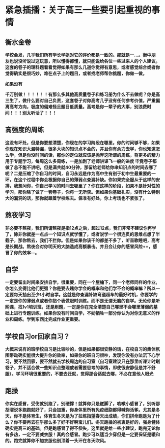 # 紧急插播：关于高三一些要引起重视的事情

## **衡水金卷**

**学校会发，几乎我们所有学长学姐对它的评价都是一致的。那就是一...。衡中朋友也说没听说过这玩意，所以懂得都懂，就只能说给各位一些过来人的个人建议。这套的卷子的理科题看看觉得如果有那么几道你觉得有意思，或者感觉综合或者你觉得确实是很巧妙，难在点子上的题目，或者找老师帮你挑题，你做一做，**

**如果没有**

**千万别做！！！！！！有那么多其他高质量卷子和练习册为什么不去做呢？你是高三生了，做什么要对自己负责，这套卷子对你高考几乎没有任何参考价值，严重偏离高考方向，极度的偏难怪且题目低质量。高考是你一辈子的大事，别浪费时间！！！别太听话了！！！**

## **高强度的周练**

**这没有坏处，但是你要想清楚，你现在的学习阶段在哪里，你的时间够不够，如果你现在知识大漏特漏，很多大块的知识点不会的，并且你有余力去学，你也知道怎么学，但是你没时间的话，那你的定位就应该是抛弃这所谓的周练，将更多的精力用于专题学习，每周这么多周练，一是加剧了老师讲课飞一般的进度 毕竟卷子都做了总不能不讲吧，但是满共就40分钟，那留给老师给你串知识点的时间去哪了呢？二是压缩了你自习的时间，自习永远是作为高中生有别于初中生最重要的一环，在这个过程中你会根据你自己的薄弱点查漏补缺。你如果完全服从于这样的安排，我想问你，你自己学习的时间去哪里了？你在这样的阶段，如果不是针对性的学习，那你除了做了一套卷子，你将一无所获。但如果你基础扎实，没有什么特别大的漏洞的话，那你就跟着学校练去。保准有好处，你上考场也不紧张了。**

## **熬夜学习**

**非必要不熬夜，我们所谓熬夜是指12点之后，超过12点，我们非常不建议你再学了，除非你就差一点点一个知识点就学懂了，或者说学一个很连贯的思维点想了半截子，那你熬去，我们不拦你。但是如果你该干的都差不多了，听首歌睡吧，高考是长期战。熬夜会对你明天的大脑造成高额暴击。并且会让你的感冒风险++，感冒了你的效率--。**

## **自学**

**一定要留出时间来安排自学，很重要，同在一个屋檐下，同一个老师同样的作业，你怎么变得比他们更强？你是要去赌你学会的概率和他们学不会的概率嘛？所以一定要每天抽出至少1小时自学。这就是你查漏补缺弯道超车的最好时机，你要学的一定是你的薄弱点或者你掐个表做限时训练。而不是无谓无脑的自学。无论你是听网课，找1v1培训班，还是刷题，一定是你在完全清楚自己哪里不会哪里薄弱的基础上进行专题训练。如果你没有时间自学，不妨牺牲一部分你认为对你无意义的作业和周练。学到东西比完成作业更重要。**

## **学校自习or回家自习？**

**大概来说有的班学校自习是比较吵的，但是如果都很安静的话，在校自习的集体氛围带动确实能很大提升你的效率，如果你的班自习很吵，发现你没有办法沉下心学习，要不然回家，要不然就去学校周边的自习室（自习室建议只在那里听课计时刷卷子，并不适合做一些知识点整理或者需要思考的事情，即使很安静但是并不舒服）。学习环境很重要的，不要去迁就，觉得那合适就去哪，不必在意他人眼光**

## **跑操**

**你实在感冒，受伤就别跑了，别硬撑！就算你只是崴脚了，咳嗽小感冒了，别听那胡溜说多跑跑就好了，只会加重，你身体里所有免疫细胞都得喊你活爹。尤其是冬天，你不是体育生，体育生冬天是为了拉练指望春天出成绩，你们拼命跑是为了什么？你不要再去在乎那么多了好不好啊宝儿们。冬天跑操的初衷是好的，强身健体确实是高三的基础。但是跑感冒了得不偿失，这里就是给一些小建议，跑完无论你有多热，一定不要减衣服！真的会感冒。跑步可以适当少穿但是一定要保证是暖和的。跑完就算你不加衣服也别顶着一头汗在冬天吹风。**

